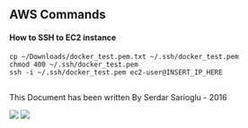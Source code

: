 ## AWS Commands

#### How to SSH to EC2 instance
    cp ~/Downloads/docker_test.pem.txt ~/.ssh/docker_test.pem
    chmod 400 ~/.ssh/docker_test.pem
    ssh -i ~/.ssh/docker_test.pem ec2-user@INSERT_IP_HERE


## 

This Document has been written By Serdar Sarioglu - 2016

<a href="https://mysystem.org" title="Mysystem.org"><img src="https://img.shields.io/website-up-down-green-red/http/shields.io.svg?label=Visit%20mysystem.org"></a>
<a href="https://www.paypal.me/ssarioglu" title="Support project"><img src="https://img.shields.io/badge/Donate%20me-paypal-brightgreen.svg"></a>
